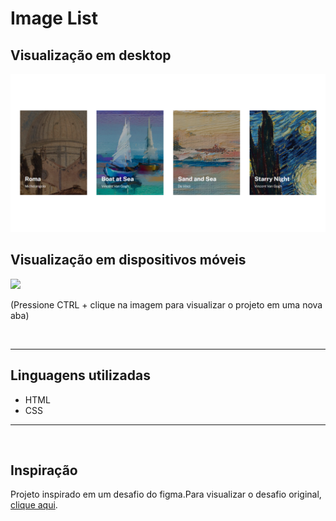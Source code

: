 # Image List

## Visualização em desktop
[<img src="./src/design/desktop.png">]()

## Visualização em dispositivos móveis
[<img src="./src/design/mobile.gif">]()

(Pressione CTRL + clique na imagem para visualizar o projeto em uma nova aba)

<br>
<hr>

## Linguagens utilizadas
- HTML
- CSS

<hr>
<br>

## Inspiração

Projeto inspirado em um desafio do figma.Para visualizar o desafio original, <a href="https://www.figma.com/file/DYk9DZr6urB9MZ4iNt1a61/Desafio-HTML-%2B-CSS?node-id=3%3A36&t=oSk9MXgYKOxNSmko-0" target="_blank">clique aqui</a>.